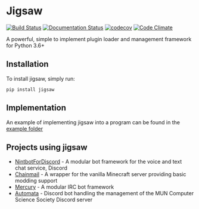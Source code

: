 # Jigsaw
[![Build Status](https://travis-ci.org/nint8835/jigsaw.svg?branch=master)](https://travis-ci.org/nint8835/jigsaw)
[![Documentation Status](https://readthedocs.org/projects/jigsaw/badge/?version=latest)](http://jigsaw.readthedocs.io/en/latest/?badge=latest)
[![codecov](https://codecov.io/gh/nint8835/jigsaw/branch/master/graph/badge.svg)](https://codecov.io/gh/nint8835/jigsaw)
[![Code Climate](https://lima.codeclimate.com/github/nint8835/jigsaw/badges/gpa.svg)](https://lima.codeclimate.com/github/nint8835/jigsaw)

A powerful, simple to implement plugin loader and management framework for Python 3.6+

## Installation
To install jigsaw, simply run:

	pip install jigsaw
    
## Implementation
An example of implementing jigsaw into a program can be found in the [example folder](https://github.com/nint8835/jigsaw/tree/master/example)

## Projects using jigsaw
* [NintbotForDiscord](https://github.com/nint8835/NintbotForDiscord) - A modular bot framework for the voice and text chat service, Discord
* [Chainmail](https://github.com/Chainmail-Project/Chainmail) - A wrapper for the vanilla Minecraft server providing basic modding support
* [Mercury](https://github.com/nint8835/Mercury) - A modular IRC bot framework
* [Automata](https://github.com/MUNComputerScienceSociety/Automata) - Discord bot handling the management of the MUN Computer Science Society Discord server
